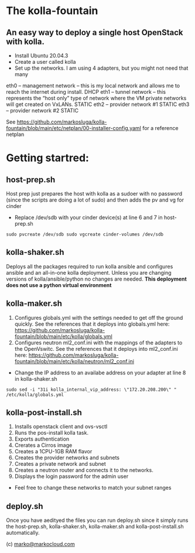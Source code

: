 # The kolla-fountain

## An easy way to deploy a single host OpenStack with kolla.

* Install Ubuntu 20.04.3
* Create a user called kolla
* Set up the networks. 
I am using 4 adapters, but you might not need that many

eth0 – management network – this is my local network and allows me to reach the internet during install. DHCP
eth1 – tunnel network – this represents the “host only” type of network where the VM private networks will get created on VxLANs. STATIC
eth2 – provider network #1 STATIC
eth3 – provider network #2 STATIC

See https://github.com/markosluga/kolla-fountain/blob/main/etc/netplan/00-installer-config.yaml for a reference netplan

# Getting startred:

## host-prep.sh

Host prep just prepares the host with kolla as a sudoer with no password (since the scripts are doing a lot of sudo) and then adds the pv and vg for cinder

* Replace /dev/sdb with your cinder device(s) at line 6 and 7 in host-prep.sh

`sudo pvcreate /dev/sdb
sudo vgcreate cinder-volumes /dev/sdb`

## kolla-shaker.sh

Deploys all the packages required to run kolla ansible and configures ansible and an all-in-one kolla deployment. Unless you are changing versions of kolla/ansible/python no changes are needed. **This deployment does not use a python virtual environment**

## kolla-maker.sh

1. Configures globals.yml with the settings needed to get off the ground quickly. See the references that it deploys into globals.yml here: https://github.com/markosluga/kolla-fountain/blob/main/etc/kolla/globals.yml
2. Configures neutron ml2_conf.ini with the mappings of the adapters to the OpenVswitc. See the references that it deploys into ml2_conf.ini here:  https://github.com/markosluga/kolla-fountain/blob/main/etc/kolla/neutron/ml2_conf.ini

* Change the IP address to an availabe address on your adapter at line 8 in kolla-shaker.sh

`sudo sed -i "31i kolla_internal_vip_address: \"172.20.208.200\" " /etc/kolla/globals.yml`

## kolla-post-install.sh

1. Installs openstack client and ovs-vsctl
2. Runs the pos-install kolla task.
3. Exports authentication
4. Crerates a Cirros image
5. Creates a 1CPU-1GB RAM flavor
6. Creates the provider networks and subnets
7. Creates a private network and subnet
8. Creates a neutron router and connects it to the networks.
9. Displays the login password for the admin user

* Feel free to change these networks to match your subnet ranges

## deploy.sh

Once you have aedityed the files you can run deploy.sh since it simply runs the host-prep.sh, kolla-shaker.sh, kolla-maker.sh and kolla-post-install.sh automatically.

(c) marko@markocloud.com


